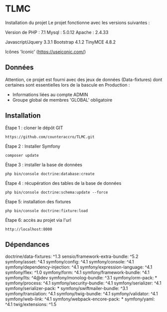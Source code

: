 # TLMC

Installation du projet
Le projet fonctionne avec les versions suivantes :

Version de PHP : 7.1 
Mysql : 5.0.12
Apache : 2.4.33

Javascript/Jquery 3.3.1
Bootstrap 4.1.2
TinyMCE 4.8.2

Icônes 'Iconic' 
(https://useiconic.com/)


Données
------------
Attention, ce projet est fourni avec des jeux de données (Data-fixtures) dont certaines sont essentielles lors de la bascule en Production :
- Informations liées au compte ADMIN
- Groupe global de membres 'GLOBAL' obligatoire


Installation
------------

Étape 1 : cloner le dépôt GIT

`https://github.com/counteraccro/TLMC.git`

Étape 2 : Installer Symfony

`composer update`

Étape 3 : installer la base de données

`php bin/console doctrine:database:create`

Étape 4 : récupération des tables de la base de données

`php bin/console doctrine:schema:update --force`

Étape 5: installation des fixtures

`php bin/console doctrine:fixture:load`

Étape 6: accès au projet via l'url

`http://localhost:8000`


Dépendances
------------

doctrine/data-fixtures: ^1.3
sensio/framework-extra-bundle: ^5.2
symfony/asset: ^4.1
symfony/config: ^4.1
symfony/console: ^4.1
symfony/dependency-injection: ^4.1
symfony/expression-language: ^4.1
symfony/flex: ^1.0
symfony/form: ^4.1
symfony/framework-bundle: ^4.1
symfony/lts: ^4@dev
symfony/monolog-bundle: ^3.1
symfony/orm-pack: *
symfony/process: ^4.1
symfony/security-bundle: ^4.1
symfony/serializer: ^4.1
symfony/serializer-pack: *
symfony/swiftmailer-bundle: ^3.1
symfony/translation: ^4.1
symfony/twig-bundle: ^4.1
symfony/validator: ^4.1
symfony/web-link: ^4.1
symfony/webpack-encore-pack: *
symfony/yaml: ^4.1
twig/extensions: ^1.5
